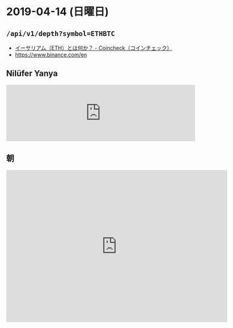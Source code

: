 # 2019-04-14 (日曜日)

## `/api/v1/depth?symbol=ETHBTC`

- [イーサリアム（ETH）とは何か？ - Coincheck（コインチェック）](https://coincheck.com/ja/article/10)
- https://www.binance.com/en

## Nilüfer Yanya

<iframe allow="autoplay *; encrypted-media *;" frameborder="0" height="150" style="width:100%;max-width:660px;overflow:hidden;background:transparent;" sandbox="allow-forms allow-popups allow-same-origin allow-scripts allow-storage-access-by-user-activation allow-top-navigation-by-user-activation" src="https://embed.music.apple.com/jp/album/paradise/1451026127?i=1451026133"></iframe>


## 朝

<iframe height='405' width='590' frameborder='0' allowtransparency='true' scrolling='no' src='https://www.strava.com/activities/2287955258/embed/570a4dec7fbb7c3577749f5691d98eb09b94586c'></iframe>
